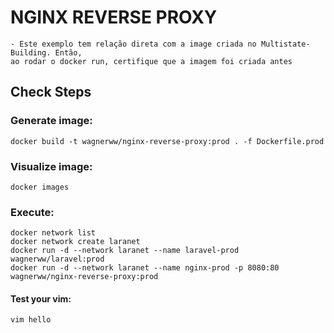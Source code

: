 # NGINX REVERSE PROXY
    - Este exemplo tem relação direta com a image criada no Multistate-Building. Então,
    ao rodar o docker run, certifique que a imagem foi criada antes
    
## Check Steps

### Generate image:
    docker build -t wagnerww/nginx-reverse-proxy:prod . -f Dockerfile.prod

### Visualize image:
    docker images

### Execute:
    docker network list
    docker network create laranet
    docker run -d --network laranet --name laravel-prod wagnerww/laravel:prod
    docker run -d --network laranet --name nginx-prod -p 8080:80 wagnerww/nginx-reverse-proxy:prod

#### Test your vim:
    vim hello

